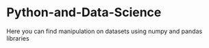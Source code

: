 # Python-and-Data-Science
Here you can find manipulation on datasets using numpy and pandas libraries

